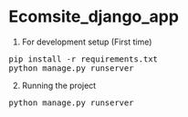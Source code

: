 # Ecomsite_django_app

1. For development setup (First time) 
<pre>
pip install -r requirements.txt 
python manage.py runserver
</pre>

2. Running the project
<pre>
python manage.py runserver
</pre>

